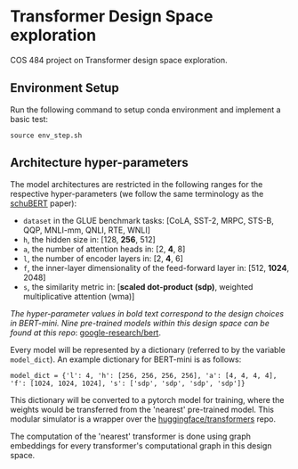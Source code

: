 # Transformer Design Space exploration
COS 484 project on Transformer design space exploration.

## Environment Setup

Run the following command to setup conda environment and implement a basic test:
```
source env_step.sh
```

## Architecture hyper-parameters

The model architectures are restricted in the following ranges for the respective hyper-parameters (we follow the same terminology as the [schuBERT](https://www.aclweb.org/anthology/2020.acl-main.250.pdf) paper):

- `dataset` in the GLUE benchmark tasks: [CoLA, SST-2, MRPC, STS-B, QQP, MNLI-mm, QNLI, RTE, WNLI]
- `h`, the hidden size in: [128, **256**, 512]
- `a`, the number of attention heads in: [2, **4**, 8]
- `l`, the number of encoder layers in: [2, **4**, 6]
- `f`, the inner-layer dimensionality of the feed-forward layer in: [512, **1024**, 2048]
- `s`, the similarity metric in: [**scaled dot-product (sdp)**, weighted multiplicative attention (wma)]

*The hyper-parameter values in bold text correspond to the design choices in BERT-mini. Nine pre-trained models within this design space can be found at this repo*: [google-research/bert](https://github.com/google-research/bert).

Every model will be represented by a dictionary (referred to by the variable `model_dict`). An example dictionary for BERT-mini is as follows:

```
model_dict = {'l': 4, 'h': [256, 256, 256, 256], 'a': [4, 4, 4, 4], 'f': [1024, 1024, 1024], 's': ['sdp', 'sdp', 'sdp', 'sdp']}
```

This dictionary will be converted to a pytorch model for training, where the weights would be transferred from the 'nearest' pre-trained model. This modular simulator is a wrapper over the [huggingface/transformers](https://github.com/huggingface/transformers) repo.

The computation of the 'nearest' transformer is done using graph embeddings for every transformer's computational graph in this design space. 
